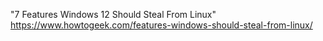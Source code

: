 "7 Features Windows 12 Should Steal From Linux" https://www.howtogeek.com/features-windows-should-steal-from-linux/